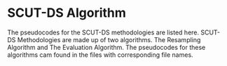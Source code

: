 # SCUT-DS Algorithm
The pseudocodes for the SCUT-DS methodologies are listed here. 
SCUT-DS Methodologies are made up of two algorithms. 
The Resampling Algorithm and The Evaluation Algorithm.
The pseudocodes for these algorithms cam found in the files with corresponding file names.

